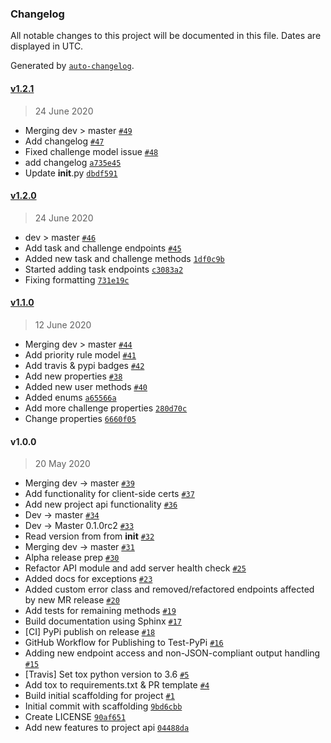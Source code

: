 ### Changelog

All notable changes to this project will be documented in this file. Dates are displayed in UTC.

Generated by [`auto-changelog`](https://github.com/CookPete/auto-changelog).

#### [v1.2.1](https://github.com/osmlab/maproulette-python-client/compare/v1.2.0...v1.2.1)

> 24 June 2020

- Merging dev &gt; master [`#49`](https://github.com/osmlab/maproulette-python-client/pull/49)
- Add changelog [`#47`](https://github.com/osmlab/maproulette-python-client/pull/47)
- Fixed challenge model issue [`#48`](https://github.com/osmlab/maproulette-python-client/pull/48)
- add changelog [`a735e45`](https://github.com/osmlab/maproulette-python-client/commit/a735e45693dad6ea501ccfefbaced77d3fd3ab63)
- Update __init__.py [`dbdf591`](https://github.com/osmlab/maproulette-python-client/commit/dbdf5911762f7de01dfe1c4bf350a835794e43bb)

#### [v1.2.0](https://github.com/osmlab/maproulette-python-client/compare/v1.1.0...v1.2.0)

> 24 June 2020

- dev &gt; master [`#46`](https://github.com/osmlab/maproulette-python-client/pull/46)
- Add task and challenge endpoints [`#45`](https://github.com/osmlab/maproulette-python-client/pull/45)
- Added new task and challenge methods [`1df0c9b`](https://github.com/osmlab/maproulette-python-client/commit/1df0c9bbcba4a801494938d9936f3bbb74fb675c)
- Started adding task endpoints [`c3083a2`](https://github.com/osmlab/maproulette-python-client/commit/c3083a2adf766e5ef669fa8ec05e16a1598c603f)
- Fixing formatting [`731e19c`](https://github.com/osmlab/maproulette-python-client/commit/731e19c2ff01acfc8379c01711cde36e5c31a8e5)

#### [v1.1.0](https://github.com/osmlab/maproulette-python-client/compare/v1.0.0...v1.1.0)

> 12 June 2020

- Merging dev &gt; master [`#44`](https://github.com/osmlab/maproulette-python-client/pull/44)
- Add priority rule model [`#41`](https://github.com/osmlab/maproulette-python-client/pull/41)
- Add travis & pypi badges [`#42`](https://github.com/osmlab/maproulette-python-client/pull/42)
- Add new properties [`#38`](https://github.com/osmlab/maproulette-python-client/pull/38)
- Added new user methods [`#40`](https://github.com/osmlab/maproulette-python-client/pull/40)
- Added enums [`a65566a`](https://github.com/osmlab/maproulette-python-client/commit/a65566affac5a9a311fca4099870cc0d8bbebc5d)
- Add more challenge properties [`280d70c`](https://github.com/osmlab/maproulette-python-client/commit/280d70cc5e081f32213a13132ee6a9e54954f485)
- Change properties [`6660f05`](https://github.com/osmlab/maproulette-python-client/commit/6660f058ce6ab99a93bd2efd778d9c7f1a4287c2)

#### v1.0.0

> 20 May 2020

- Merging dev -&gt; master [`#39`](https://github.com/osmlab/maproulette-python-client/pull/39)
- Add functionality for client-side certs [`#37`](https://github.com/osmlab/maproulette-python-client/pull/37)
- Add new project api functionality [`#36`](https://github.com/osmlab/maproulette-python-client/pull/36)
- Dev -&gt; master [`#34`](https://github.com/osmlab/maproulette-python-client/pull/34)
- Dev -&gt; Master 0.1.0rc2 [`#33`](https://github.com/osmlab/maproulette-python-client/pull/33)
- Read version from from __init__ [`#32`](https://github.com/osmlab/maproulette-python-client/pull/32)
- Merging dev -&gt; master [`#31`](https://github.com/osmlab/maproulette-python-client/pull/31)
- Alpha release prep [`#30`](https://github.com/osmlab/maproulette-python-client/pull/30)
- Refactor API module and add server health check [`#25`](https://github.com/osmlab/maproulette-python-client/pull/25)
- Added docs for exceptions [`#23`](https://github.com/osmlab/maproulette-python-client/pull/23)
- Added custom error class and removed/refactored endpoints affected by new MR release [`#20`](https://github.com/osmlab/maproulette-python-client/pull/20)
- Add tests for remaining methods [`#19`](https://github.com/osmlab/maproulette-python-client/pull/19)
- Build documentation using Sphinx [`#17`](https://github.com/osmlab/maproulette-python-client/pull/17)
- [CI] PyPi publish on release [`#18`](https://github.com/osmlab/maproulette-python-client/pull/18)
- GitHub Workflow for Publishing to Test-PyPi [`#16`](https://github.com/osmlab/maproulette-python-client/pull/16)
- Adding new endpoint access and non-JSON-compliant output handling [`#15`](https://github.com/osmlab/maproulette-python-client/pull/15)
- [Travis] Set tox python version to 3.6 [`#5`](https://github.com/osmlab/maproulette-python-client/pull/5)
- Add tox to requirements.txt & PR template [`#4`](https://github.com/osmlab/maproulette-python-client/pull/4)
- Build initial scaffolding for project [`#1`](https://github.com/osmlab/maproulette-python-client/pull/1)
- Initial commit with scaffolding [`9bd6cbb`](https://github.com/osmlab/maproulette-python-client/commit/9bd6cbb5a9cf277a841a2b1add8ddccd6af4aac4)
- Create LICENSE [`90af651`](https://github.com/osmlab/maproulette-python-client/commit/90af651113f97537c20ab8b6996305d2c1cb0335)
- Add new features to project api [`04488da`](https://github.com/osmlab/maproulette-python-client/commit/04488dab8ba396bc05aa265ee748d129caec64ad)
